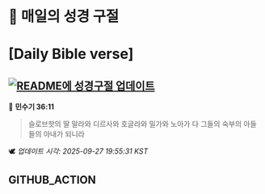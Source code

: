 # 🙏 매일의 성경 구절
# [Daily Bible verse]
## [![README에 성경구절 업데이트](https://github.com/DONGSUKA/first_test/actions/workflows/update-readme-bible.yml/badge.svg)](https://github.com/DONGSUKA/first_test/actions/workflows/update-readme-bible.yml)
<!-- START_BIBLE_VERSE -->
📖 **민수기 36:11**
> 슬로브핫의 딸 말라와 디르사와 호글라와 밀가와 노아가 다 그들의 숙부의 아들들의 아내가 되니라

🕊️ _업데이트 시각: 2025-09-27 19:55:31 KST_
  <!-- END_BIBLE_VERSE -->
## GITHUB_ACTION
